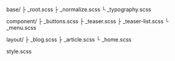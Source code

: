 base/
├ \_root.scss
├ \_normalize.scss
└ \_typography.scss

component/
├ \_buttons.scss
├ \_teaser.scss
├ \_teaser-list.scss
└ \_menu.scss

layout/
├ \_blog.scss
├ \_article.scss
└ \_home.scss

style.scss

